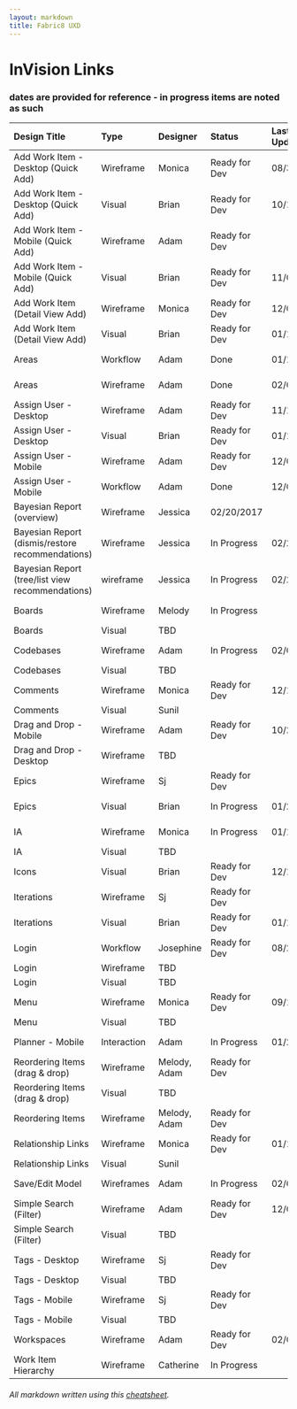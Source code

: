 ```yaml
---
layout: markdown
title: Fabric8 UXD
---
```

# InVision Links
### dates are provided for reference - in progress items are noted as such

| Design Title                                      | Type                  | Designer      | Status            | Last Updated      | Link
| :---                                              |:---                   |:---           |:---               |:---               |:---
| Add Work Item - Desktop (Quick Add)               | Wireframe             | Monica        | Ready for Dev     | 08/31/2016        | [https://redhat.invisionapp.com/share/XS9EZV3WP](https://redhat.invisionapp.com/share/XS9EZV3WP)
| Add Work Item - Desktop (Quick Add)               | Visual                | Brian         | Ready for Dev     | 10/14/2016        | [https://redhat.invisionapp.com/share/NU8YPHLJP](https://redhat.invisionapp.com/share/NU8YPHLJP)
| Add Work Item - Mobile (Quick Add)                | Wireframe             | Adam          | Ready for Dev     |                   | [https://redhat.invisionapp.com/share/KY8LXF5QV](https://redhat.invisionapp.com/share/KY8LXF5QV)
| Add Work Item - Mobile (Quick Add)                | Visual                | Brian         | Ready for Dev     | 11/01/2016        | [https://redhat.invisionapp.com/share/M896L20V2](https://redhat.invisionapp.com/share/M896L20V2)
| Add Work Item (Detail View Add)                   | Wireframe             | Monica        | Ready for Dev     | 12/01/2016        | [https://redhat.invisionapp.com/share/Y39KFTAE7](https://redhat.invisionapp.com/share/Y39KFTAE7)
| Add Work Item (Detail View Add)                   | Visual                | Brian         | Ready for Dev     | 01/12/2016        | [https://redhat.invisionapp.com/share/HJ9YNYX2T](https://redhat.invisionapp.com/share/HJ9YNYX2T)
| Areas                                             | Workflow              | Adam          | Done              | 01/18/2017        | [https://redhat.invisionapp.com/share/67A35QD4B](https://redhat.invisionapp.com/share/67A35QD4B)
| Areas                                             | Wireframe             | Adam          | Done              | 02/07/2017        | [https://redhat.invisionapp.com/share/XCA839ET9](https://redhat.invisionapp.com/share/XCA839ET9)
| Assign User - Desktop                             | Wireframe             | Adam          | Ready for Dev     | 11/19/2016        | [https://redhat.invisionapp.com/share/KT9E5L9JZ](https://redhat.invisionapp.com/share/KT9E5L9JZ)
| Assign User - Desktop                             | Visual                | Brian         | Ready for Dev     | 01/19/2017        | [https://redhat.invisionapp.com/share/VK9L3RIUG](https://redhat.invisionapp.com/share/VK9L3RIUG)
| Assign User - Mobile                              | Wireframe             | Adam          | Ready for Dev     | 12/01/2016        | [https://redhat.invisionapp.com/share/AH8X9RLU3](https://redhat.invisionapp.com/share/AH8X9RLU3)
| Assign User - Mobile                              | Workflow              | Adam          | Done              | 12/01/2016        | [https://redhat.invisionapp.com/share/PW95K913C](https://redhat.invisionapp.com/share/PW95K913C)
| Bayesian Report (overview)                        | Wireframe             | Jessica       | 02/20/2017        |                   | [https://redhat.invisionapp.com/share/G4AJCK6HX](https://redhat.invisionapp.com/share/G4AJCK6HX)
| Bayesian Report (dismis/restore recommendations)  | Wireframe             | Jessica       | In Progress       | 02/20/2017        | [https://redhat.invisionapp.com/share/XVAK22KHZ](https://redhat.invisionapp.com/share/XVAK22KHZ)
| Bayesian Report (tree/list view recommendations)  | wireframe             | Jessica       | In Progress       | 02/20/2017        | [https://redhat.invisionapp.com/share/RJAJCSXX4](https://redhat.invisionapp.com/share/RJAJCSXX4)
| Boards                                            | Wireframe             | Melody        | In Progress       |                   | [https://redhat.invisionapp.com/share/XD9ZNX7M7](https://redhat.invisionapp.com/share/XD9ZNX7M7)
| Boards                                            | Visual                | TBD           |                   |                   |
| Codebases                                         | Wireframe             | Adam          | In Progress       | 02/07/2017        | [https://redhat.invisionapp.com/share/FXACSF1AP](https://redhat.invisionapp.com/share/FXACSF1AP)
| Codebases                                         | Visual                | TBD           |                   |                   |
| Comments                                          | Wireframe             | Monica        | Ready for Dev     | 12/14/2016        | [https://redhat.invisionapp.com/share/6E9OIX4YB](https://redhat.invisionapp.com/share/6E9OIX4YB)
| Comments                                          | Visual                | Sunil         |                   |                   |
| Drag and Drop - Mobile                            | Wireframe             | Adam          | Ready for Dev     | 10/27/2016        | [https://redhat.invisionapp.com/share/K68ZU1HVE](https://redhat.invisionapp.com/share/K68ZU1HVE)
| Drag and Drop - Desktop                           | Wireframe             | TBD           |                   |                   |
| Epics                                             | Wireframe             | Sj            | Ready for Dev     |                   | [https://redhat.invisionapp.com/share/QU9U8D8GF](https://redhat.invisionapp.com/share/QU9U8D8GF)
| Epics                                             | Visual                | Brian         | In Progress       | 01/26/2017        | [https://redhat.invisionapp.com/share/HDA61HNTA](https://redhat.invisionapp.com/share/HDA61HNTA)
| IA                                                | Wireframe             | Monica        | In Progress       | 01/17/2017        | [https://redhat.invisionapp.com/share/QP8Z5FMVM](https://redhat.invisionapp.com/share/QP8Z5FMVM)
| IA                                                | Visual                | TBD           |                   |                   |
| Icons                                             | Visual                | Brian         | Ready for Dev     | 12/15/2016        | [https://redhat.invisionapp.com/share/2F9N0A7WN](https://redhat.invisionapp.com/share/2F9N0A7WN)
| Iterations                                        | Wireframe             | Sj            | Ready for Dev     |                   | [https://redhat.invisionapp.com/share/KA9CAYL7M](https://redhat.invisionapp.com/share/KA9CAYL7M)
| Iterations                                        | Visual                | Brian         | Ready for Dev     | 01/13/2017        | [https://redhat.invisionapp.com/share/FR9R8G6B9](https://redhat.invisionapp.com/share/FR9R8G6B9)
| Login                                             | Workflow              | Josephine     | Ready for Dev     | 08/24/2016        | [https://redhat.invisionapp.com/share/3695K7XAE](https://redhat.invisionapp.com/share/3695K7XAE)
| Login                                             | Wireframe             | TBD           |                   |                   |
| Login                                             | Visual                | TBD           |                   |                   |
| Menu                                              | Wireframe             | Monica        | Ready for Dev     | 09/12/2016        | [https://redhat.invisionapp.com/share/YF8W6CC5Z](https://redhat.invisionapp.com/share/YF8W6CC5Z)
| Menu                                              | Visual                | TBD           |                   |                   |
| Planner - Mobile                                  | Interaction           | Adam          | In Progress       | 01/26/2017        | [https://redhat.invisionapp.com/share/F6A55SUEJ](https://redhat.invisionapp.com/share/F6A55SUEJ)
| Reordering Items (drag & drop)                    | Wireframe             | Melody, Adam  | Ready for Dev     |                   | [https://redhat.invisionapp.com/share/YV9U2DO2R](https://redhat.invisionapp.com/share/YV9U2DO2R)
| Reordering Items (drag & drop)                    | Visual                | TBD           |                   |                   |
| Reordering Items                                  | Wireframe             | Melody, Adam  | Ready for Dev     |                   | [https://redhat.invisionapp.com/share/QXA0GGXA3](https://redhat.invisionapp.com/share/QXA0GGXA3)
| Relationship Links                                | Wireframe             | Monica        | Ready for Dev     | 01/15/2016        | [https://redhat.invisionapp.com/share/M28SSTLRJ](https://redhat.invisionapp.com/share/M28SSTLRJ)
| Relationship Links                                | Visual                | Sunil         |                   |                   |
| Save/Edit Model                                   | Wireframes            | Adam          | In Progress       | 02/07/2017        | [https://redhat.invisionapp.com/share/UAACVQ7XT](https://redhat.invisionapp.com/share/UAACVQ7XT)
| Simple Search (Filter)                            | Wireframe             | Adam          | Ready for Dev     | 12/02/2016        | [https://redhat.invisionapp.com/share/T79EF22F9](https://redhat.invisionapp.com/share/T79EF22F9)
| Simple Search (Filter)                            | Visual                | TBD           |                   |                   |
| Tags - Desktop                                    | Wireframe             | Sj            | Ready for Dev     |                   | [https://redhat.invisionapp.com/share/6E8ZFBF2Q](https://redhat.invisionapp.com/share/6E8ZFBF2Q)
| Tags - Desktop                                    | Visual                | TBD           |                   |                   |
| Tags - Mobile                                     | Wireframe             | Sj            | Ready for Dev     |                   | [https://redhat.invisionapp.com/share/3792FJ4K4](https://redhat.invisionapp.com/share/3792FJ4K4)
| Tags - Mobile                                     | Visual                | TBD           |                   |                   |
| Workspaces                                        | Wireframe             | Adam          | Ready for Dev     | 02/06/2017        | [https://redhat.invisionapp.com/share/GUABZY4PQ](https://redhat.invisionapp.com/share/GUABZY4PQ)
| Work Item Hierarchy                               | Wireframe             | Catherine     | In Progress       |                   |

###### All markdown written using this [cheatsheet](https://github.com/adam-p/markdown-here/wiki/Markdown-Cheatsheet).
